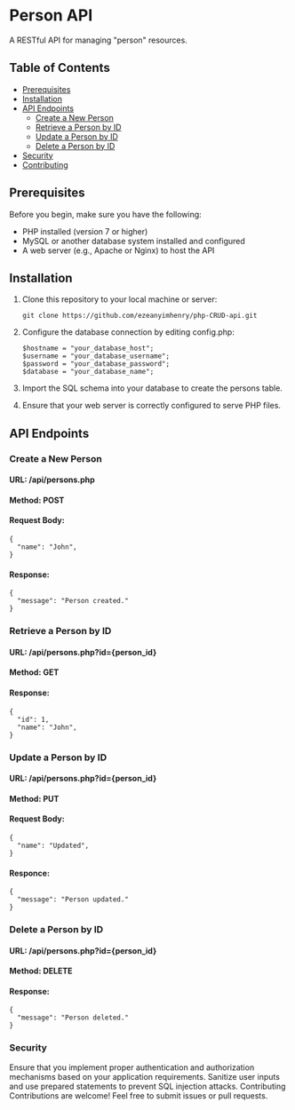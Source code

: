 # Person API

A RESTful API for managing "person" resources.

## Table of Contents

- [Prerequisites](#prerequisites)
- [Installation](#installation)
- [API Endpoints](#api-endpoints)
  - [Create a New Person](#create-a-new-person)
  - [Retrieve a Person by ID](#retrieve-a-person-by-id)
  - [Update a Person by ID](#update-a-person-by-id)
  - [Delete a Person by ID](#delete-a-person-by-id)
- [Security](#security)
- [Contributing](#contributing)

## Prerequisites

Before you begin, make sure you have the following:

- PHP installed (version 7 or higher)
- MySQL or another database system installed and configured
- A web server (e.g., Apache or Nginx) to host the API

## Installation

1. Clone this repository to your local machine or server:

   ```shell
   git clone https://github.com/ezeanyimhenry/php-CRUD-api.git

2. Configure the database connection by editing config.php:

    ```shell
    $hostname = "your_database_host";
    $username = "your_database_username";
    $password = "your_database_password";
    $database = "your_database_name";

3. Import the SQL schema into your database to create the persons table.

4. Ensure that your web server is correctly configured to serve PHP files.

## API Endpoints
### Create a New Person
#### URL: /api/persons.php

#### Method: POST

#### Request Body:

```shell
{
  "name": "John",
}
```
#### Response:

```shell
{
  "message": "Person created."
}
```
### Retrieve a Person by ID
#### URL: /api/persons.php?id={person_id}

#### Method: GET

#### Response:

```shell
{
  "id": 1,
  "name": "John",
}
```
### Update a Person by ID
#### URL: /api/persons.php?id={person_id}

#### Method: PUT

#### Request Body:

```shell
{
  "name": "Updated",
}
```
#### Responce:

```shell
{
  "message": "Person updated."
}
```
### Delete a Person by ID
#### URL: /api/persons.php?id={person_id}

#### Method: DELETE

#### Response:

```shell
{
  "message": "Person deleted."
}
```
### Security
Ensure that you implement proper authentication and authorization mechanisms based on your application requirements.
Sanitize user inputs and use prepared statements to prevent SQL injection attacks.
Contributing
Contributions are welcome! Feel free to submit issues or pull requests.
